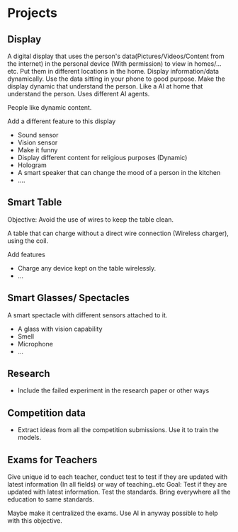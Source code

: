 # Projects

## Display

A digital display that uses the person's data(Pictures/Videos/Content from the internet) in the personal device (With permission) to view in homes/... etc. Put them in different locations in the home. Display information/data dynamically. Use the data sitting in your phone to good purpose. 
Make the display dynamic that understand the person. Like a AI at home that understand the person. Uses different AI agents. 

People like dynamic content.

Add a different feature to this display

- Sound sensor
- Vision sensor
- Make it funny
- Display different content for religious purposes (Dynamic)
- Hologram
- A smart speaker that can change the mood of a person in the kitchen
- ....

## Smart Table

Objective:
Avoid the use of wires to keep the table clean. 

A table that can charge without a direct wire connection (Wireless charger), using the coil.

Add features

- Charge any device kept on the table wirelessly.
- ...

## Smart Glasses/ Spectacles

A smart spectacle with different sensors attached to it.

- A glass with vision capability
- Smell
- Microphone
- ...

## Research 

- Include the failed experiment in the research paper or other ways

## Competition data

- Extract ideas from all the competition submissions. Use it to train the models.

## Exams for Teachers 

Give unique id to each teacher, conduct test to test if they are updated with latest information (In all fields) or way of teaching..etc
Goal: Test if they are updated with latest information. Test the standards. Bring everywhere all the education to same standards.

Maybe make it centralized the exams. 
Use AI in anyway possible to help with this objective.